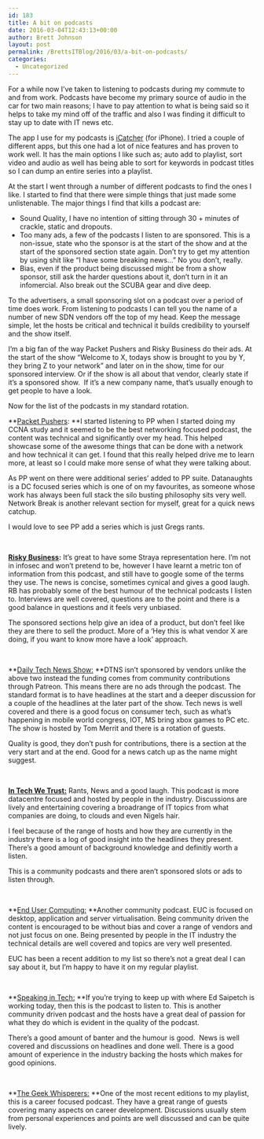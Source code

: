 ```yaml
---
id: 183
title: A bit on podcasts
date: 2016-03-04T12:43:13+00:00
author: Brett Johnson
layout: post
permalink: /BrettsITBlog/2016/03/a-bit-on-podcasts/
categories:
  - Uncategorized
---
```

For a while now I&#8217;ve taken to listening to podcasts during my commute to and from work. Podcasts have become my primary source of audio in the car for two main reasons; I have to pay attention to what is being said so it helps to take my mind off of the traffic and also I was finding it difficult to stay up to date with IT news etc.

The app I use for my podcasts is <a href="https://itunes.apple.com/au/app/icatcher!-podcast-player/id414419105?mt=8" target="_blank">iCatcher</a> (for iPhone). I tried a couple of different apps, but this one had a lot of nice features and has proven to work well. It has the main options I like such as; auto add to playlist, sort video and audio as well has being able to sort for keywords in podcast titles so I can dump an entire series into a playlist.

At the start I went through a number of different podcasts to find the ones I like. I started to find that there were simple things that just made some unlistenable. The major things I find that kills a podcast are:

  * Sound Quality, I have no intention of sitting through 30 + minutes of crackle, static and dropouts.
  * Too many ads, a few of the podcasts I listen to are sponsored. This is a non-issue, state who the sponsor is at the start of the show and at the start of the sponsored section state again. Don&#8217;t try to get my attention by using shit like &#8220;I have some breaking news&#8230;&#8221; No you don&#8217;t, really.
  * Bias, even if the product being discussed might be from a show sponsor, still ask the harder questions about it, don&#8217;t turn in it an infomercial. Also break out the SCUBA gear and dive deep.

To the advertisers, a small sponsoring slot on a podcast over a period of time does work. From listening to podcasts I can tell you the name of a number of new SDN vendors off the top of my head. Keep the message simple, let the hosts be critical and technical it builds credibility to yourself and the show itself.

I&#8217;m a big fan of the way Packet Pushers and Risky Business do their ads. At the start of the show &#8220;Welcome to X, todays show is brought to you by Y, they bring Z to your network&#8221; and later on in the show, time for our sponsored interview. Or if the show is all about that vendor, clearly state if it&#8217;s a sponsored show.  If it&#8217;s a new company name, that&#8217;s usually enough to get people to have a look.

Now for the list of the podcasts in my standard rotation.

**<a href="https://packetpushers.net/" target="_blank">Packet Pushers</a>: **I started listening to PP when I started doing my CCNA study and it seemed to be the best networking focused podcast, the content was technical and significantly over my head. This helped showcase some of the awesome things that can be done with a network and how technical it can get. I found that this really helped drive me to learn more, at least so I could make more sense of what they were talking about.

As PP went on there were additional series&#8217; added to PP suite. Datanaughts is a DC focused series which is one of on my favourites, as someone whose work has always been full stack the silo busting philosophy sits very well. Network Break is another relevant section for myself, great for a quick news catchup.

I would love to see PP add a series which is just Gregs rants.

&nbsp;

**<a href="http://risky.biz/" target="_blank">Risky Business</a>:** It&#8217;s great to have some Straya representation here. I&#8217;m not in infosec and won&#8217;t pretend to be, however I have learnt a metric ton of information from this podcast, and still have to google some of the terms they use. The news is concise, sometimes cynical and gives a good laugh. RB has probably some of the best humour of the technical podcasts I listen to. Interviews are well covered, questions are to the point and there is a good balance in questions and it feels very unbiased.

The sponsored sections help give an idea of a product, but don&#8217;t feel like they are there to sell the product. More of a &#8216;Hey this is what vendor X are doing, if you want to know more have a look&#8217; approach.

&nbsp;

**<a href="http://www.dailytechnewsshow.com/" target="_blank">Daily Tech News Show:</a> **DTNS isn&#8217;t sponsored by vendors unlike the above two instead the funding comes from community contributions through Patreon. This means there are no ads through the podcast. The standard format is to have headlines at the start and a deeper discussion for a couple of the headlines at the later part of the show. Tech news is well covered and there is a good focus on consumer tech, such as what&#8217;s happening in mobile world congress, IOT, MS bring xbox games to PC etc. The show is hosted by Tom Merrit and there is a rotation of guests.

Quality is good, they don&#8217;t push for contributions, there is a section at the very start and at the end. Good for a news catch up as the name might suggest.

&nbsp;

<a href="http://intechwetrustpodcast.com/" target="_blank"><strong>In Tech We Trust:</strong></a> Rants, News and a good laugh. This podcast is more datacentre focused and hosted by people in the industry. Discussions are lively and entertaining covering a broadrange of IT topics from what companies are doing, to clouds and even Nigels hair.

I feel because of the range of hosts and how they are currently in the industry there is a log of good insight into the headlines they present. There&#8217;s a good amount of background knowledge and definitly worth a listen.

This is a community podcasts and there aren&#8217;t sponsored slots or ads to listen through.

&nbsp;

**<a href="http://eucpodcast.com/" target="_blank">End User Computing:</a> **Another community podcast. EUC is focused on desktop, application and server virtualisation. Being community driven the content is encouraged to be without bias and cover a range of vendors and not just focus on one. Being presented by people in the IT industry the technical details are well covered and topics are very well presented.

EUC has been a recent addition to my list so there&#8217;s not a great deal I can say about it, but I&#8217;m happy to have it on my regular playlist.

&nbsp;

**<a href="http://speakingintech.com/" target="_blank">Speaking in Tech:</a> **If you&#8217;re trying to keep up with where Ed Saipetch is working today, then this is the podcast to listen to. This is another community driven podcast and the hosts have a great deal of passion for what they do which is evident in the quality of the podcast.

There&#8217;s a good amount of banter and the humour is good.  News is well covered and discussions on headlines and done well. There is a good amount of experience in the industry backing the hosts which makes for good opinions.

&nbsp;

**[The Geek Whisperers:](http://geek-whisperers.com/) **One of the most recent editions to my playlist, this is a career focused podcast. They have a great range of guests covering many aspects on career development. Discussions usually stem from personal experiences and points are well discussed and can be quite lively.